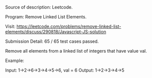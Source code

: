 Source of description: Leetcode.

Program: Remove Linked List Elements.

Visit: https://leetcode.com/problems/remove-linked-list-elements/discuss/290818/Javascript-JS-solution

Submission Detail: 65 / 65 test cases passed.

Remove all elements from a linked list of integers that have value val.

Example:

Input:  1->2->6->3->4->5->6, val = 6
Output: 1->2->3->4->5
